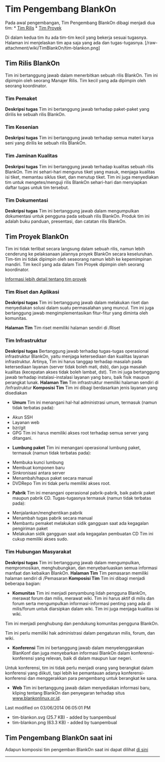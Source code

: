 # Tim Pengembang BlankOn

Pada awal pengembangan, Tim Pengembang BlankOn dibagi menjadi dua tim:
    * [Tim Rilis](#tim-rilis-blankon)
    * [Tim Proyek](#tim-proyek-blankon)

Di dalam kedua tim itu ada tim-tim kecil yang bekerja sesuai tugasnya. Halaman ini menjelaskan tim apa saja yang ada dan tugas-tugasnya.
[/raw-attachment/wiki/TimBlankOn/tim-blankon.png]

## Tim Rilis BlankOn
Tim ini bertanggung jawab dalam menerbitkan sebuah rilis BlankOn. Tim ini dipimpin oleh seorang Manajer Rilis. Tim kecil yang ada dipimpin oleh seorang
koordinator.

### Tim Pemaket
**Deskripsi tugas**
Tim ini bertanggung jawab terhadap paket-paket yang dirilis ke sebuah rilis BlankOn.

### Tim Kesenian
**Deskripsi tugas**
Tim ini bertanggung jawab terhadap semua materi karya seni yang dirilis ke sebuah rilis BlankOn.

### Tim Jaminan Kualitas
**Deskripsi tugas**
Tim ini bertanggung jawab terhadap kualitas sebuah rilis BlankOn. Tim ini sehari-hari mengurus tiket yang masuk, menjaga kualitas isi tiket, memantau
siklus tiket, dan menutup tiket. Tim ini juga menyediakan tim untuk mengetes/menguji rilis BlankOn sehari-hari dan menyiapkan daftar tugas untuk tim tersebut.

### Tim Dokumentasi
**Deskripsi tugas**
Tim ini bertanggung jawab dalam mengumpulkan dokumentasi untuk pengguna pada sebuah rilis BlankOn. Produk tim ini adalah buku panduan, presentasi, dan
catatan rilis BlankOn.

## Tim Proyek BlankOn
Tim ini tidak terlibat secara langsung dalam sebuah rilis, namun lebih cenderung ke pelaksanaan jalannya proyek BlankOn secara keseluruhan. Tim-tim
ini tidak dipimpin oleh seseorang namun lebih ke kepemimpinan mandiri. Tim kecil yang ada dalam Tim Proyek dipimpin oleh seorang koordinator.

[Informasi lebih detail tentang tim proyek](/TimProyek.md)

### Tim Riset dan Aplikasi
**Deskripsi tugas**
Tim ini bertanggung jawab dalam melakukan riset dan menyediakan solusi dalam suatu permasalahan yang muncul. Tim ini juga bertanggung jawab
mengimplementasikan fitur-fitur yang diminta oleh komunitas.

**Halaman Tim**
Tim riset memiliki halaman sendiri di /Riset

### Tim Infrastruktur
**Deskripsi tugas**
Bertanggung jawab terhadap tugas-tugas operasional infrastruktur BlankOn, yaitu menjaga ketersediaan dan kualitas layanan infrastruktur. Artinya, Tim ini harus
tanggap terhadap masalah pada ketersediaan layanan (server tidak boleh mati, dsb), dan juga masalah kualitas (kecepatan akses tidak boleh lambat, dst).
Tim ini juga bertanggung jawab terhadap instalasi-instalasi layanan yang baru, baik fisik maupun perangkat lunak.
**Halaman Tim**
Tim infrastruktur memiliki halaman sendiri di /Infrastruktur
**Komposisi Tim**
Tim ini dibagi berdasarkan jenis layanan yang disediakan
  + **Umum**
    Tim ini menangani hal-hal administrasi umum, termasuk (namun tidak terbatas pada):
   - Akun SSH
   - Layanan web
   - bzr/git
   - GPG
   Tim ini harus memiliki akses root terhadap semua server yang ditangani.

  + **Lumbung paket**
    Tim ini menangani operasional lumbung paket, termasuk (namun tidak terbatas pada):
   * Membuka kunci lumbung
   * Membuat komponen baru
   * Sinkronisasi antara server
   * Menambah/hapus paket secara manual
   * DVDRepo
     Tim ini tidak perlu memiliki akses root.

  + **Pabrik**
    Tim ini menangani operasional pabrik-pabrik, baik pabrik paket maupun pabrik CD. Tugas-tugasnya termasuk (namun tidak terbatas pada):
   * Menjalankan/menghentikan pabrik
   * Menambah tugas pabrik secara manual
   * Membantu pemaket melakukan sidik gangguan saat ada kegagalan pengiriman
     paket
   * Melakukan sidik gangguan saat ada kegagalan pembuatan CD
     Tim ini cukup memiliki akses sudo.

### Tim Hubungan Masyarakat
**Deskripsi tugas**
Tim ini bertanggung jawab dalam mengumpulkan, mempromosikan, menghubungkan, dan menyebarluaskan semua informasi manfaat dan kebaikan BlankOn.
**Halaman Tim**
Tim pemasaran memiliki halaman sendiri di /Pemasaran
**Komposisi Tim**
Tim ini dibagi menjadi beberapa bagian:
 + **Komunitas**
  Tim ini menjadi penyambung lidah pengguna BlankOn, merawat forum dan milis, merawat wiki. Tim ini harus aktif di milis dan forum serta mengumpulkan
informasi-informasi penting yang ada di milis/forum untuk diarsipkan dalam wiki. Tim ini juga menjaga kualitas isi wiki.

  Tim ini menjadi penghubung dan pendukung komunitas pengguna BlankOn.

  Tim ini perlu memiliki hak administrasi dalam pengaturan milis, forum, dan wiki.

 + **Konferensi**
  Tim ini bertanggung jawab dalam menyelenggarakan BlanKonf dan juga menyebarkan informasi BlankOn dalam konferensi-konferensi yang relevan, baik di dalam
maupun luar negeri.

  Untuk konferensi, tim ini tidak perlu menjadi orang yang berangkat dalam konferensi yang diikuti, tapi lebih ke pemantauan adanya konferensi-konferensi
dan menggerakkan para pengembang untuk berangkat ke sana.

  + **Web**
    Tim ini bertanggung jawab dalam menyediakan informasi baru, kliping tentang BlankOn dan penyegaran terhadap situs www.blankonlinux.or.id.

Last modified on 03/06/2014 06:05:01 PM
   * tim-blankon.svg​ (25.7 KB) - added by tuanpembual 
   * tim-blankon.png​ (63.3 KB) - added by tuanpembual

## Tim Pengembang BlankOn saat ini
Adapun komposisi tim pengemban BlankOn saat ini dapat dilihat [di sini](/Memulai.md)



---
 



